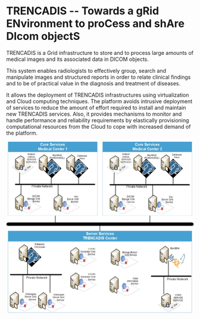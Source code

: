 # TRENCADIS -- Towards a gRid ENvironment to proCess and shAre DIcom objectS

TRENCADIS is a Grid infrastructure to store and to process large amounts
of medical images and its associated data in DICOM objects.

This system enables radiologists to effectively group, search and manipulate
images and structured reports in order to relate clinical findings and to
be of practical value in the diagnosis and treatment of diseases. 

It allows the deployment of TRENCADIS infrastructures using virtualization
and Cloud computing techniques. The platform avoids intrusive deployment
of services to reduce the amount of effort required to install and
maintain new TRENCADIS services. Also, it provides mechanisms to monitor
and handle performance and reliability requirements by elastically
provisioning computational resources from the Cloud to cope with increased
demand of the platform.

![Screenshot - TRENCADIS infrastructure deployment](Middleware/TRENCADIS_Middleware/src/trencadis/middleware/images/trencadis_deployment.jpg)


